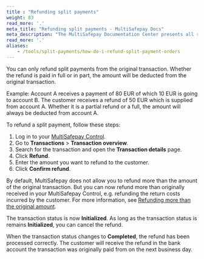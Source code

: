 ```yaml
---
title : "Refunding split payments"
weight: 83
read_more: '.'
meta_title: "Refunding split payments - MultiSafepay Docs"
meta_description: "The MultiSafepay Documentation Center presents all relevant information about our Plugins and API. You can also find support pages for payment methods, tools and general questions as well as the contact details of our Support and Integration Teams."
read_more: '.'
aliases:
    - /tools/split-payments/how-do-i-refund-split-payment-orders
---
```


You can only refund split payments from the original transaction. Whether the refund is paid in full or in part, the amount will be deducted from the original transaction.

Example: Account A receives a payment of 80 EUR of which 10 EUR is going to account B. The customer receives a refund of 50 EUR which is supplied from account A. Whether it is a partial refund or a full, the amount will always be deducted from account A. 

To refund a split payment, follow these steps:

1. Log in to your [MultiSafepay Control](https://merchant.multisafepay.com).
2. Go to **Transactions** > **Transaction overview**.
3. Search for the transaction and open the **Transaction details** page.
4. Click **Refund**.
5. Enter the amount you want to refund to the customer.
6. Click **Confirm refund**.

By default, MultiSafepay does not allow you to refund more than the amount of the original transaction. But you can now refund more than originally received in your MultiSafepay Control, e.g. refunding the return costs incurred by the customer. For more information, see [Refunding more than the original amount](/faq/finance/refund-more-than-original-amount).

The transaction status is now **Initialized**. As long as the transaction status is remains **Initialized**, you can cancel the refund. 

When the transaction status changes to **Completed**, the refund has been processed correctly. The customer will receive the refund in the bank account the transaction was originally paid from on the next business day.

